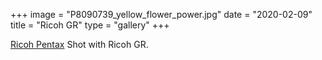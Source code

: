 +++
image = "P8090739_yellow_flower_power.jpg"
date = "2020-02-09"
title = "Ricoh GR"
type = "gallery"
+++

[Ricoh Pentax](https://en.wikipedia.org/w/index.php?title=Palace_of_Culture_and_Science&oldid=945815549) Shot with Ricoh GR.